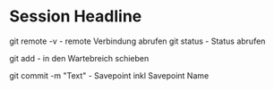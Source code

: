 # Session Headline

git remote -v - remote Verbindung abrufen
git status - Status abrufen

git add - in den Wartebreich schieben

git commit -m "Text" - Savepoint inkl Savepoint Name
